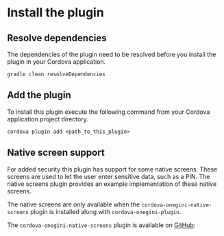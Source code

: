 # Install the plugin

## Resolve dependencies
The dependencies of the plugin need to be resolved before you install the plugin in your Cordova application.

    gradle clean resolveDependencies

## Add the plugin 

To install this plugin execute the following command from your Cordova application project directory.

    cordova plugin add <path_to_this_plugin>

## Native screen support

For added security this plugin has support for some native screens. These screens are used to let the user enter sensitive data, such as a PIN.
The native screens plugin provides an example implementation of these native screens.

The native screens are only available when the `cordova-onegini-native-screens` plugin is installed along with `cordova-onegini-plugin`.

The `cordova-onegini-native-screens` plugin is available on [GitHub](https://github.com/Onegini/cordova-plugin-onegini-native-screens):
